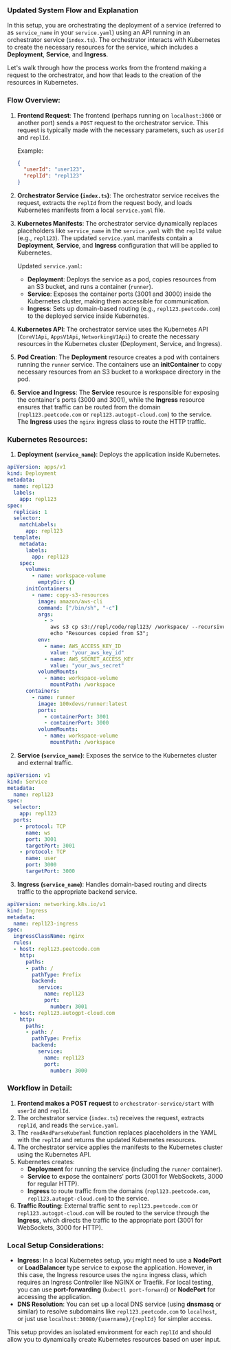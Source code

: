 ### Updated System Flow and Explanation

In this setup, you are orchestrating the deployment of a service (referred to as `service_name` in your `service.yaml`) using an API running in an orchestrator service (`index.ts`). The orchestrator interacts with Kubernetes to create the necessary resources for the service, which includes a **Deployment**, **Service**, and **Ingress**.

Let's walk through how the process works from the frontend making a request to the orchestrator, and how that leads to the creation of the resources in Kubernetes.

### Flow Overview:
1. **Frontend Request**: The frontend (perhaps running on `localhost:3000` or another port) sends a `POST` request to the orchestrator service. This request is typically made with the necessary parameters, such as `userId` and `replId`.
   
   Example:
   ```json
   {
     "userId": "user123",
     "replId": "repl123"
   }
   ```

2. **Orchestrator Service (`index.ts`)**: The orchestrator service receives the request, extracts the `replId` from the request body, and loads Kubernetes manifests from a local `service.yaml` file.

3. **Kubernetes Manifests**: The orchestrator service dynamically replaces placeholders like `service_name` in the `service.yaml` with the `replId` value (e.g., `repl123`). The updated `service.yaml` manifests contain a **Deployment**, **Service**, and **Ingress** configuration that will be applied to Kubernetes.

   Updated `service.yaml`:
   - **Deployment**: Deploys the service as a pod, copies resources from an S3 bucket, and runs a container (`runner`).
   - **Service**: Exposes the container ports (3001 and 3000) inside the Kubernetes cluster, making them accessible for communication.
   - **Ingress**: Sets up domain-based routing (e.g., `repl123.peetcode.com`) to the deployed service inside Kubernetes.

4. **Kubernetes API**: The orchestrator service uses the Kubernetes API (`CoreV1Api`, `AppsV1Api`, `NetworkingV1Api`) to create the necessary resources in the Kubernetes cluster (Deployment, Service, and Ingress).

5. **Pod Creation**: The **Deployment** resource creates a pod with containers running the `runner` service. The containers use an **initContainer** to copy necessary resources from an S3 bucket to a workspace directory in the pod.

6. **Service and Ingress**: The **Service** resource is responsible for exposing the container's ports (3000 and 3001), while the **Ingress** resource ensures that traffic can be routed from the domain (`repl123.peetcode.com` or `repl123.autogpt-cloud.com`) to the service. The **Ingress** uses the `nginx` ingress class to route the HTTP traffic.

### Kubernetes Resources:

1. **Deployment (`service_name`)**: Deploys the application inside Kubernetes.
   
```yaml
apiVersion: apps/v1
kind: Deployment
metadata:
  name: repl123
  labels:
    app: repl123
spec:
  replicas: 1
  selector:
    matchLabels:
      app: repl123
  template:
    metadata:
      labels:
        app: repl123
    spec:
      volumes:
        - name: workspace-volume
          emptyDir: {}
      initContainers:
        - name: copy-s3-resources
          image: amazon/aws-cli
          command: ["/bin/sh", "-c"]
          args:
            - >
              aws s3 cp s3://repl/code/repl123/ /workspace/ --recursive &&
              echo "Resources copied from S3";
          env:
            - name: AWS_ACCESS_KEY_ID
              value: "your_aws_key_id"
            - name: AWS_SECRET_ACCESS_KEY
              value: "your_aws_secret"
          volumeMounts:
            - name: workspace-volume
              mountPath: /workspace
      containers:
        - name: runner
          image: 100xdevs/runner:latest
          ports:
            - containerPort: 3001
            - containerPort: 3000
          volumeMounts:
            - name: workspace-volume
              mountPath: /workspace
```

2. **Service (`service_name`)**: Exposes the service to the Kubernetes cluster and external traffic.
   
```yaml
apiVersion: v1
kind: Service
metadata:
  name: repl123
spec:
  selector:
    app: repl123
  ports:
    - protocol: TCP
      name: ws
      port: 3001
      targetPort: 3001
    - protocol: TCP
      name: user
      port: 3000
      targetPort: 3000
```

3. **Ingress (`service_name`)**: Handles domain-based routing and directs traffic to the appropriate backend service.

```yaml
apiVersion: networking.k8s.io/v1
kind: Ingress
metadata:
  name: repl123-ingress
spec:
  ingressClassName: nginx
  rules:
  - host: repl123.peetcode.com
    http:
      paths:
      - path: /
        pathType: Prefix
        backend:
          service:
            name: repl123
            port:
              number: 3001
  - host: repl123.autogpt-cloud.com
    http:
      paths:
      - path: /
        pathType: Prefix
        backend:
          service:
            name: repl123
            port:
              number: 3000
```

### Workflow in Detail:

1. **Frontend makes a POST request** to `orchestrator-service/start` with `userId` and `replId`.
2. The orchestrator service (`index.ts`) receives the request, extracts `replId`, and reads the `service.yaml`.
3. The `readAndParseKubeYaml` function replaces placeholders in the YAML with the `replId` and returns the updated Kubernetes resources.
4. The orchestrator service applies the manifests to the Kubernetes cluster using the Kubernetes API.
5. Kubernetes creates:
   - **Deployment** for running the service (including the `runner` container).
   - **Service** to expose the containers’ ports (3001 for WebSockets, 3000 for regular HTTP).
   - **Ingress** to route traffic from the domains (`repl123.peetcode.com`, `repl123.autogpt-cloud.com`) to the service.
6. **Traffic Routing**: External traffic sent to `repl123.peetcode.com` or `repl123.autogpt-cloud.com` will be routed to the service through the **Ingress**, which directs the traffic to the appropriate port (3001 for WebSockets, 3000 for HTTP).

### Local Setup Considerations:

- **Ingress**: In a local Kubernetes setup, you might need to use a **NodePort** or **LoadBalancer** type service to expose the application. However, in this case, the Ingress resource uses the `nginx` ingress class, which requires an Ingress Controller like NGINX or Traefik. For local testing, you can use **port-forwarding** (`kubectl port-forward`) or **NodePort** for accessing the application.
- **DNS Resolution**: You can set up a local DNS service (using **dnsmasq** or similar) to resolve subdomains like `repl123.peetcode.com` to `localhost`, or just use `localhost:30080/{username}/{replId}` for simpler access.

This setup provides an isolated environment for each `replId` and should allow you to dynamically create Kubernetes resources based on user input.